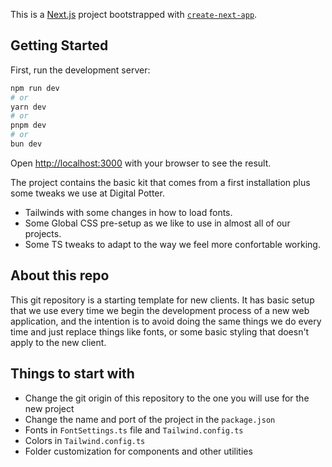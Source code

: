This is a [Next.js](https://nextjs.org/) project bootstrapped with [`create-next-app`](https://github.com/vercel/next.js/tree/canary/packages/create-next-app).

## Getting Started

First, run the development server:

```bash
npm run dev
# or
yarn dev
# or
pnpm dev
# or
bun dev
```

Open [http://localhost:3000](http://localhost:3000) with your browser to see the result.

The project contains the basic kit that comes from a first installation plus some tweaks we use at Digital Potter.

- Tailwinds with some changes in how to load fonts.
- Some Global CSS pre-setup as we like to use in almost all of our projects.
- Some TS tweaks to adapt to the way we feel more confortable working.

## About this repo

This git repository is a starting template for new clients. It has basic setup that we use every time we begin the development process of a new web application, and the intention is to avoid doing the same things we do every time and just replace things like fonts, or some basic styling that doesn't apply to the new client.

## Things to start with

- Change the git origin of this repository to the one you will use for the new project
- Change the name and port of the project in the `package.json`
- Fonts in `FontSettings.ts` file and `Tailwind.config.ts`
- Colors in `Tailwind.config.ts`
- Folder customization for components and other utilities
